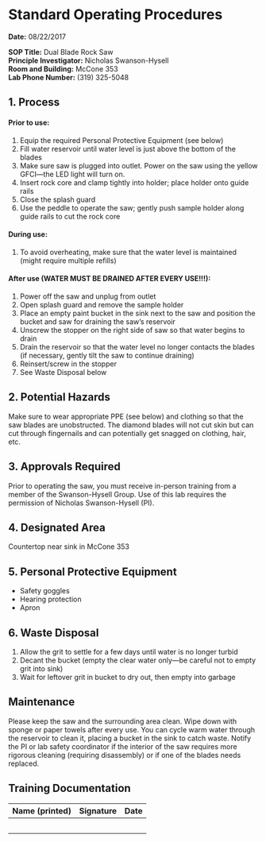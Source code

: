# Standard Operating Procedures
**Date:** 08/22/2017

**SOP Title:** Dual Blade Rock Saw  
**Principle Investigator:** Nicholas Swanson-Hysell  
**Room and Building:** McCone 353  
**Lab Phone Number:** (319) 325-5048

## 1. Process
#### Prior to use:
1. Equip the required Personal Protective Equipment (see below)
2. Fill water reservoir until water level is just above the bottom of the blades
3. Make sure saw is plugged into outlet. Power on the saw using the yellow GFCI—the LED light will turn on.
4. Insert rock core and clamp tightly into holder; place holder onto guide rails
5. Close the splash guard
6. Use the peddle to operate the saw; gently push sample holder along guide rails to cut the rock core

#### During use:
1. To avoid overheating, make sure that the water level is maintained (might require multiple refills)

#### After use (WATER MUST BE DRAINED AFTER EVERY USE!!!):
1. Power off the saw and unplug from outlet
2. Open splash guard and remove the sample holder
3. Place an empty paint bucket in the sink next to the saw and position the bucket and saw for draining the saw’s reservoir
4. Unscrew the stopper on the right side of saw so that water begins to drain
5. Drain the reservoir so that the water level no longer contacts the blades (if necessary, gently tilt the saw to continue draining)
6. Reinsert/screw in the stopper
7. See Waste Disposal below

## 2. Potential Hazards
Make sure to wear appropriate PPE (see below) and clothing so that the saw blades are unobstructed. The diamond blades will not cut skin but can cut through fingernails and can potentially get snagged on clothing, hair, etc.

## 3. Approvals Required
Prior to operating the saw, you must receive in-person training from a member of the Swanson-Hysell Group. Use of this lab requires the permission of Nicholas Swanson-Hysell (PI).

## 4. Designated Area
Countertop near sink in McCone 353

## 5. Personal Protective Equipment
* Safety goggles
* Hearing protection
* Apron

## 6. Waste Disposal
1. Allow the grit to settle for a few days until water is no longer turbid
2. Decant the bucket (empty the clear water only—be careful not to empty grit into sink)
3. Wait for leftover grit in bucket to dry out, then empty into garbage

## Maintenance
Please keep the saw and the surrounding area clean. Wipe down with sponge or paper towels after every use. You can cycle warm water through the reservoir to clean it, placing a bucket in the sink to catch waste. Notify the PI or lab safety coordinator if the interior of the saw requires more rigorous cleaning (requiring disassembly) or if one of the blades needs replaced.

## Training Documentation
| Name (printed) | Signature | Date |
|----------------|-----------|-----------|
|                |           |           |
|                |           |           |
|                |           |           |
|                |           |           |
|                |           |           ||
